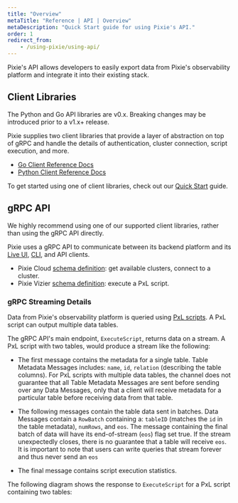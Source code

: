 ```yaml
---
title: "Overview"
metaTitle: "Reference | API | Overview"
metaDescription: "Quick Start guide for using Pixie's API."
order: 1
redirect_from:
    - /using-pixie/using-api/
---
```


Pixie's API allows developers to easily export data from Pixie's observability platform and integrate it into their existing stack.

## Client Libraries

<Alert variant="outlined" severity="warning">
  The Python and Go API libraries are v0.x. Breaking changes may be introduced prior to a v1.x+ release.
</Alert>

Pixie supplies two client libraries that provide a layer of abstraction on top of gRPC and handle the details of authentication, cluster connection, script execution, and more.

- [Go Client Reference Docs](https://pkg.go.dev/px.dev/pxapi)
- [Python Client Reference Docs](/reference/api/py)

To get started using one of client libraries, check out our [Quick Start](/reference/api/quick-start/) guide.

## gRPC API

<Alert variant="outlined" severity="info">
  We highly recommend using one of our supported client libraries, rather than using the gRPC API directly.
</Alert>

Pixie uses a gRPC API to communicate between its backend platform and its [Live UI](/using-pixie/using-live-ui), [CLI](/using-pixie/using-cli), and API clients.

- Pixie Cloud [schema definition](https://github.com/pixie-labs/pixie/blob/main/src/api/proto/cloudpb/cloudapi.proto): get available clusters, connect to a cluster.
- Pixie Vizier [schema definition](https://github.com/pixie-labs/pixie/blob/main/src/api/proto/vizierpb/vizierapi.proto): execute a PxL script.

### gRPC Streaming Details

Data from Pixie's observability platform is queried using [PxL scripts](/reference/pxl-overview). A PxL script can output multiple data tables.

The gRPC API's main endpoint, `ExecuteScript`, returns data on a stream. A PxL script with two tables, would produce a stream like the following:

- The first message contains the metadata for a single table. Table Metadata Messages includes: `name`, `id`, `relation` (describing the table columns). For PxL scripts with multiple data tables, the channel does not guarantee that all Table Metadata Messages are sent before sending over any Data Messages, only that a client will receive metadata for a particular table before receiving data from that table.

- The following messages contain the table data sent in batches. Data Messages contain a `RowBatch` containing a: `tableID` (matches the `id` in the table metadata), `numRows`, and `eos`. The message containing the final batch of data will have its end-of-stream (`eos`) flag set true. If the stream unexpectedly closes, there is no guarantee that a table will receive `eos`. It is important to note that users can write queries that stream forever and thus never send an `eos`

- The final message contains script execution statistics.

The following diagram shows the response to `ExecuteScript` for a PxL script containing two tables:

<svg title='Pixie `ExecuteScript` gRPC streaming output example.' src='api/grpc-streaming.png'/>
